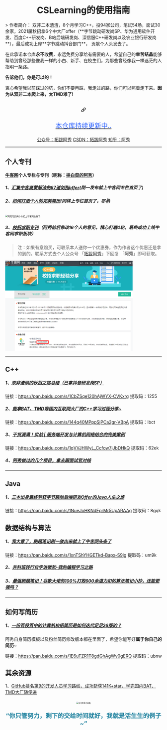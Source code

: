 <h1 align="center">CSLearning的使用指南</h1>
> 作者简介： 双非二本渣渣，8个月学习C++，投94家公司，笔试54场，面试30余家，2021届秋招拿6个中大厂offer（**字节跳动研发岗SP、华为通用软件开发、百度C++研发岗、B站后端研发岗、深信服C++研发岗以及农业银行研发岗**），最后成功上岸**字节跳动抖音部门**， 贡献个人头发去了。


在此承诺本仓库**永不收费**，永远免费分享给有需要的人，希望自己的**幸苦结晶**能够帮助到曾经那些像我一样的小白、新手、在校生们，为那些曾经像我一样迷茫的人指明一条路。

**告诉他们，你是可以的！**

衷心希望我以前踩过的坑，你们不要再踩，我走过的路，你们可以照着走下来。**因为从双非二本爬上来，太TMD难了!**

<h2 align="center"><a id="user-content---------本仓库持续更新中----" class="anchor" aria-hidden="true" href="#--------本仓库持续更新中----"><svg class="octicon octicon-link" viewBox="0 0 16 16" version="1.1" width="16" height="16" aria-hidden="true"><path fill-rule="evenodd" d="M7.775 3.275a.75.75 0 001.06 1.06l1.25-1.25a2 2 0 112.83 2.83l-2.5 2.5a2 2 0 01-2.83 0 .75.75 0 00-1.06 1.06 3.5 3.5 0 004.95 0l2.5-2.5a3.5 3.5 0 00-4.95-4.95l-1.25 1.25zm-4.69 9.64a2 2 0 010-2.83l2.5-2.5a2 2 0 012.83 0 .75.75 0 001.06-1.06 3.5 3.5 0 00-4.95 0l-2.5 2.5a3.5 3.5 0 004.95 4.95l1.25-1.25a.75.75 0 00-1.06-1.06l-1.25 1.25a2 2 0 01-2.83 0z"></path></svg></a><a href="https://mp.weixin.qq.com/s/giYhJD8V8gioZWiy_tguXQ" rel="nofollow">
        <p style="text-align:center;color:#3366ff;font-size:1.0em;font-weight: normal;" >本仓库持续更新中..</p>
    </a></h2>

<p align="center">
  <a href="https://mp.weixin.qq.com/s/giYhJD8V8gioZWiy_tguXQ">
公众号：拓跋阿秀</a>      
  <a href="https://blog.csdn.net/songhao19" rel="nofollow">CSDN：拓跋阿秀</a>        
  <a href="https://www.zhihu.com/people/yi-wen-zi-hao-shu" rel="nofollow">知乎：阿秀</a>  
</p>

-----

## 个人专刊

#### [牛客网](https://www.nowcoder.com/)个人专栏与专刊（昵称：[拱白菜的阿秀](https://www.nowcoder.com/profile/872855282)）

##### 1、[汇集牛客高赞解法的67道剑指offer](https://blog.nowcoder.net/zhuanlan/qmGzR0)(刚一发布就上牛客网专栏首页了)

##### 2、[如何打造个人的完美简历](https://blog.nowcoder.net/zhuanlan/gmPq1j)(同样上专栏首页了，耶✌)

<img src="https://cdn.jsdelivr.net/gh/forthespada/mediaImage1@1.1.4.0/某乎问题图床/专栏上头条.jpg" alt="阿秀写的两个专栏上牛客网头条了" style="zoom: 50%;" />

##### 3、[校招求职专刊](https://www.nowcoder.com/tutorial/10043/index)（阿秀前后修改16个人的意见，精心打磨4轮，最终成功上线牛客网求职板块）

>注：如果有意购买，可联系本人送你一个优惠券，作为作者这个优惠还是拿的到的。联系方式去个人公众号  「[拓跋阿秀](https://cdn.jsdelivr.net/gh/forthespada/mediaImage1@1.2.4.3/简约蓝色公众号.png)」下回复 「**阿秀**」即可获取。

<img src="img/个人求职专刊上线.png" alt="阿秀求职专刊成功上线" style="zoom: 40%;" />

-----

## C++

##### 1、[双非渣硕的秋招之路总结（已拿抖音研发岗SP）](https://mp.weixin.qq.com/s?__biz=Mzg2MDU0ODM3MA==&mid=2247484185&idx=1&sn=39728960ae985a4ecda34da4fb076865&chksm=ce25ff64f95276727955bf6eb0838763c4864fa923d59440a4a3025f8b81df4fab219cba0a8f&scene=178&cur_album_id=1646656656405004295#rd)

链接：https://pan.baidu.com/s/1CbZSqe120hAjWYX-CVKxrg  提取码：1255 

##### 2、[能拿BAT、TMD等国内互联网大厂的C++学习过程分享~](https://mp.weixin.qq.com/s?__biz=Mzg2MDU0ODM3MA==&mid=2247483953&idx=1&sn=a0a6b338185bfee8e3538bdfbf58e55c&chksm=ce25fe4cf952775a519c82f0f6e208f5762c97ed11511670ebec6c21cacd575af74e49397969&scene=178&cur_album_id=1645997439675367425#rd)

链接：https://pan.baidu.com/s/144q40MPppSjPCa2gr-VBpA    提取码：lbct 

##### 3、[干货满满！实战 | 服务端开发与计算机网络结合的完美案例](https://mp.weixin.qq.com/s/pG5hju6lszPeuSEoV1E8BA)

链接：https://pan.baidu.com/s/1qVVJHWyL_Ccfow7jJbDHkQ  提取码：62ek 

##### 4、[阿秀做过的几个项目，拿去跟面试官对线](https://mp.weixin.qq.com/s/LopXj5XkUbOSgESV-sOf4w)





------

## Java

##### 1、[三本出身最终斩获字节跳动后端研发Offer的Java人生之旅](https://mp.weixin.qq.com/s/3xXGQZpnVXZ48R7Z9mvQkQ)

链接：https://pan.baidu.com/s/1NueJoHKNdEprMr5UpARAAg   提取码：8gqk 



## 数据结构与算法

##### 1、[我大意了，刷题笔记刚一放出来就上了牛客网头条了](https://mp.weixin.qq.com/s/QfDrrJUk_j4IA3wEz-CBDQ)

链接：https://pan.baidu.com/s/1xnTShYHGETkd-Bapx-S9ig   提取码：um9k 

##### 2、[非科班转行自学进微软-我的编程学习之路](https://mp.weixin.qq.com/s/AnLjMaWffyKlJa4wmOeAIw)

##### 3、[最强刷题笔记！谷歌大佬的100%打败600余道力扣的算法笔记小抄，还能更强吗？](https://zhuanlan.zhihu.com/p/342828731)



-----

## 如何写简历

##### 1、[一份百投百中的计算机校招简历是如何迭代足足26版的？](https://mp.weixin.qq.com/s?__biz=Mzg2MDU0ODM3MA==&mid=2247484253&idx=1&sn=df7ade24514881e60a40cde578d2b3da&chksm=ce25ff20f95276364a71e649141ca4c53c97f1fc1cc913a20c67586cdf620317f978e928e2b7&scene=126&sessionid=1608343657&key=83b7fdc2e28db9650cdc10bacd0a0f097ad16beb02d6dbc1e0e4005a484887cafb0e46484f047c1977e805b3430b2ad1975ace69a7c15bf87e649d62ca22923d629791ccb42607a6796faaed8c3361146e45b35b3b1fe45833cecff96a6ccabd23a5e2787b976cc47ba6ba838af73496f0887ccdab42410c9100edc577fd1443&ascene=1&uin=MTU0MTg3NjkyOA%3D%3D&devicetype=Windows+10+x64&version=62090538&lang=zh_CN&exportkey=AR%2FnqNBKRjClxG%2FcoguEL7Y%3D&pass_ticket=%2FfKkpK2i7c7MrCBoE0fGp%2FiMhDilgMJjoVfqMtz%2Bc7zLa%2BEIbDVllJxkTqtHUO03&wx_header=0)

阿秀自身简历模板以及粉丝简历修改版本都在里面了，希望你能写好**属于你自己的简历**~

链接：https://pan.baidu.com/s/1E6uTZR1T8gdGhAgWv0gERQ  提取码：ubnw



## 其余资源

1、[GitHub排名第9的开发人员学习路线，成功斩获141K+star，学完国内BAT、TMD大厂随便进](https://zhuanlan.zhihu.com/p/339729410)







<div align=center>
    <img src="https://cdn.jsdelivr.net/gh/forthespada/mediaImage1@1.2.4/一共两种联系方式.png" alt="关注阿秀不迷路" style="zoom:40%;" />
    <p style="text-align:center;color:#1e819e;font-size:1.4em;font-weight: bold;">
“你只管努力，剩下的交给时间就好，我就是活生生的例子~”
</div>